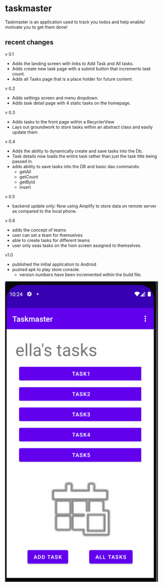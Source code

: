 # taskmaster

Taskmaster is an application used to track you todos and help enable/ motivate you to get them done!

## recent changes

v 0.1
* Adds the landing screen with links to Add Task and All tasks.
* Adds create new task page with a submit button that increments task count.
* Adds all Tasks page that is a place holder for future content.

v 0.2
* Adds settings screen and menu dropdown.
* Adds task detail page with 4 static tasks on the homepage.

v 0.3
* Adds tasks to the front page within a RecyclerView
* Lays out groundwork to store tasks within an abstract class and easily update them

v 0.4
* Adds the ability to dynamically create and save tasks into the Db.
* Task details now loads the entire task rather than just the task title being passed in.
* adds ability to save tasks into the DB and basic dao commands:
  * getAll
  * getCount
  * getById
  * insert

v 0.5
* backend update only: Now using Amplify to store data on remote server as compared to the local phone.

v 0.6
* adds the concept of teams
* user can set a team for themselves
* able to create tasks for different teams
* user only seas tasks on the hom screen assigned to themselves.

v1.0
* published the initial application to Android
* pushed apk to play store console.
  * version numbers have been incremented within the build file.

![image description](screenshots/homepage.PNG)
